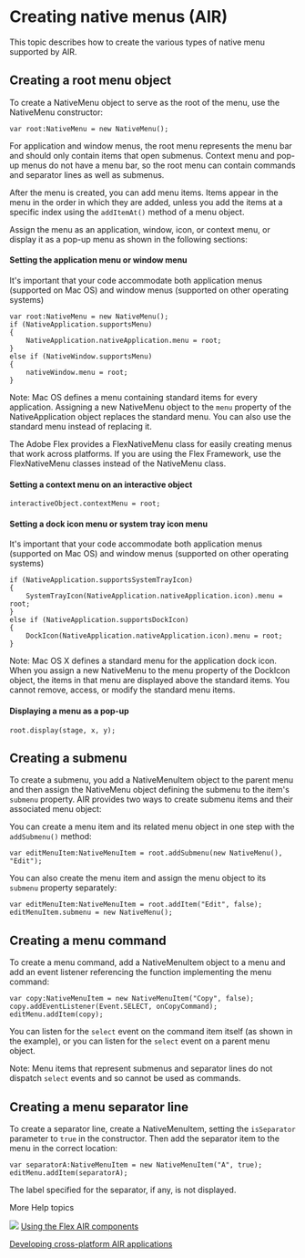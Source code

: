 # Creating native menus (AIR)

<div>

This topic describes how to create the various types of native menu supported by
AIR.

</div>

<div>

## Creating a root menu object

<div>

To create a NativeMenu object to serve as the root of the menu, use the
NativeMenu constructor:

    var root:NativeMenu = new NativeMenu();

For application and window menus, the root menu represents the menu bar and
should only contain items that open submenus. Context menu and pop-up menus do
not have a menu bar, so the root menu can contain commands and separator lines
as well as submenus.

After the menu is created, you can add menu items. Items appear in the menu in
the order in which they are added, unless you add the items at a specific index
using the `addItemAt()` method of a menu object.

Assign the menu as an application, window, icon, or context menu, or display it
as a pop-up menu as shown in the following sections:

<div>

#### Setting the application menu or window menu

It's important that your code accommodate both application menus (supported on
Mac OS) and window menus (supported on other operating systems)

    var root:NativeMenu = new NativeMenu();
    if (NativeApplication.supportsMenu)
    {
    	NativeApplication.nativeApplication.menu = root;
    }
    else if (NativeWindow.supportsMenu)
    {
    	nativeWindow.menu = root;
    }

<div>

Note: Mac OS defines a menu containing standard items for every application.
Assigning a new NativeMenu object to the `menu` property of the
NativeApplication object replaces the standard menu. You can also use the
standard menu instead of replacing it.

</div>

The Adobe Flex provides a FlexNativeMenu class for easily creating menus that
work across platforms. If you are using the Flex Framework, use the
FlexNativeMenu classes instead of the NativeMenu class.

</div>

<div>

#### Setting a context menu on an interactive object

    interactiveObject.contextMenu = root;

</div>

<div>

#### Setting a dock icon menu or system tray icon menu

It's important that your code accommodate both application menus (supported on
Mac OS) and window menus (supported on other operating systems)

    if (NativeApplication.supportsSystemTrayIcon)
    {
    	SystemTrayIcon(NativeApplication.nativeApplication.icon).menu = root;
    }
    else if (NativeApplication.supportsDockIcon)
    {
    	DockIcon(NativeApplication.nativeApplication.icon).menu = root;
    }

<div>

Note: Mac OS X defines a standard menu for the application dock icon. When you
assign a new NativeMenu to the menu property of the DockIcon object, the items
in that menu are displayed above the standard items. You cannot remove, access,
or modify the standard menu items.

</div>

</div>

<div>

#### Displaying a menu as a pop-up

    root.display(stage, x, y);

</div>

</div>

</div>

<div>

## Creating a submenu

<div>

To create a submenu, you add a NativeMenuItem object to the parent menu and then
assign the NativeMenu object defining the submenu to the item's `submenu`
property. AIR provides two ways to create submenu items and their associated
menu object:

You can create a menu item and its related menu object in one step with the
`addSubmenu()` method:

    var editMenuItem:NativeMenuItem = root.addSubmenu(new NativeMenu(), "Edit");

You can also create the menu item and assign the menu object to its `submenu`
property separately:

    var editMenuItem:NativeMenuItem = root.addItem("Edit", false);
    editMenuItem.submenu = new NativeMenu();

</div>

</div>

<div>

## Creating a menu command

<div>

To create a menu command, add a NativeMenuItem object to a menu and add an event
listener referencing the function implementing the menu command:

    var copy:NativeMenuItem = new NativeMenuItem("Copy", false);
    copy.addEventListener(Event.SELECT, onCopyCommand);
    editMenu.addItem(copy);

You can listen for the `select` event on the command item itself (as shown in
the example), or you can listen for the `select` event on a parent menu object.

<div>

Note: Menu items that represent submenus and separator lines do not dispatch
`select` events and so cannot be used as commands.

</div>

</div>

</div>

<div>

## Creating a menu separator line

<div>

To create a separator line, create a NativeMenuItem, setting the `isSeparator`
parameter to `true` in the constructor. Then add the separator item to the menu
in the correct location:

    var separatorA:NativeMenuItem = new NativeMenuItem("A", true);
    editMenu.addItem(separatorA);

The label specified for the separator, if any, is not displayed.

</div>

</div>

<div>

<div>

More Help topics

</div>

<div>

</div>

![](images/flexLinkIndicator.png)
[Using the Flex AIR components](https://help.adobe.com/en_US/Flex/4.0/UsingSDK/WSacd9bdd0c5c09f4a-690d4877120e8b878b0-8000.html "https://help.adobe.com/en_US/Flex/4.0/UsingSDK/WSacd9bdd0c5c09f4a-690d4877120e8b878b0-8000.html")

[Developing cross-platform AIR applications](http://www.adobe.com/devnet/air/articles/developing_crossplatform.html "http://www.adobe.com/devnet/air/articles/developing_crossplatform.html")

<div>

</div>

</div>

